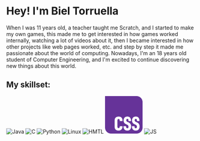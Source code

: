 <!DOCTYPE html>
<html lang="ca">
<body>
    <h1>Hey! I'm Biel Torruella</h1>
    <p>When I was 11 years old, a teacher taught me Scratch, and I started to make my own games, this made me to get interested in how games worked internally, watching a lot of videos about it, then I became interested in how other projects like web pages worked, etc. and step by step it made me passionate about the world of computing.
Nowadays, I'm an 18 years old student of Computer Engineering, and I'm excited to continue discovering new things about this world.</p>
    <h2>My skillset:</h2>
    <div class="skills">
        <img src='https://blog.desafiolatam.com/wp-content/uploads/2018/05/java-logo.png' alt="Java" width = "60" height = "100">
        <img src='https://upload.wikimedia.org/wikipedia/commons/1/19/C_Logo.png' alt="C" width = "100" height = "100">
        <img src='https://cdn.pixabay.com/photo/2024/03/31/02/11/python-8665904_1280.png' alt="Python" width = "100" height = "100">
        <img src='https://cdn.pixabay.com/photo/2017/01/31/15/33/linux-2025130_1280.png' alt="Linux" width = "100" height = "100">
        <img src='https://icones.pro/wp-content/uploads/2021/05/icone-html-orange.png' alt="HMTL" width = "100" height="100">
        <img src='https://raw.githubusercontent.com/github/explore/6c6508f34230f0ac0d49e847a326429eefbfc030/topics/css/css.png' alt="CSS" width="100" height="100">
        <img src='https://img.icons8.com/?size=512&id=108784&format=png' alt="JS" width="100" height="100">
    </div>
</body>
</html>
